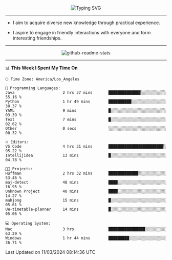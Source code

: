 <p align="center">
  <img src="https://readme-typing-svg.demolab.com?font=Fira+Code&weight=500&size=32&duration=2500&pause=1600&center=true&vCenter=true&random=false&width=1024&height=64&lines=Hi+there+%F0%9F%91%8B;I'm+delighted+you+could+make+it+here+%F0%9F%8E%89;I'm+Harry%2C+a+college+student+still+finding+my+way" alt="Typing SVG" />
</p>


---


- I aim to acquire diverse new knowledge through practical experience.

- I aspire to engage in friendly interactions with everyone and form interesting friendships.


---


<p align="center">
  <img src="https://github-readme-stats.vercel.app/api?username=Harry-Jing&show_icons=true" alt="github-readme-stats"/>
</p>


---

<!--START_SECTION:waka-->
📊 **This Week I Spent My Time On** 

```text
🕑︎ Time Zone: America/Los_Angeles

💬 Programming Languages: 
Java                     2 hrs 37 mins       ██████████████░░░░░░░░░░░   55.16 % 
Python                   1 hr 49 mins        ██████████░░░░░░░░░░░░░░░   38.37 % 
YAML                     9 mins              █░░░░░░░░░░░░░░░░░░░░░░░░   03.39 % 
Text                     7 mins              █░░░░░░░░░░░░░░░░░░░░░░░░   02.62 % 
Other                    0 secs              ░░░░░░░░░░░░░░░░░░░░░░░░░   00.32 % 

🔥 Editors: 
VS Code                  4 hrs 31 mins       ████████████████████████░   95.22 % 
Intellijidea             13 mins             █░░░░░░░░░░░░░░░░░░░░░░░░   04.78 % 

🐱‍💻 Projects: 
Huffman                  2 hrs 32 mins       █████████████░░░░░░░░░░░░   53.46 % 
maj-detect               48 mins             ████░░░░░░░░░░░░░░░░░░░░░   16.95 % 
Unknown Project          40 mins             ████░░░░░░░░░░░░░░░░░░░░░   14.27 % 
mahjong                  15 mins             █░░░░░░░░░░░░░░░░░░░░░░░░   05.61 % 
UW-timetable-planner     14 mins             █░░░░░░░░░░░░░░░░░░░░░░░░   05.06 % 

💻 Operating System: 
Mac                      3 hrs               ████████████████░░░░░░░░░   63.29 % 
Windows                  1 hr 44 mins        █████████░░░░░░░░░░░░░░░░   36.71 % 
```


 Last Updated on 11/03/2024 08:14:36 UTC
<!--END_SECTION:waka-->
